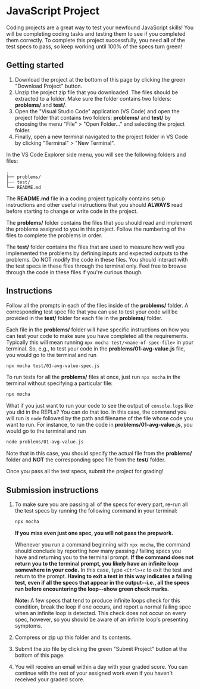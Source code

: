 # JavaScript Project

Coding projects are a great way to test your newfound JavaScript skills! You
will be completing coding tasks and testing them to see if you completed them
correctly. To complete this project successfully, you need __all__ of the test
specs to pass, so keep working until 100% of the specs turn green!

## Getting started

1. Download the project at the bottom of this page by clicking the green
   "Download Project" button.
2. Unzip the project zip file that you downloaded. The files should be extracted
   to a folder. Make sure the folder contains two folders: __problems/__ and
   __test/__.
3. Open the "Visual Studio Code" application (VS Code) and open the project
   folder that contains two folders: __problems/__ and __test/__ by choosing the
   menu "File" > "Open Folder..." and selecting the project folder.
4. Finally, open a new terminal navigated to the project folder in VS Code by
   clicking "Terminal" > "New Terminal".

In the VS Code Explorer side menu, you will see the following folders and files:

```plaintext
.
├── problems/
├── test/
└── README.md
```

The __README.md__ file in a coding project typically contains setup instructions
and other useful instructions that you should **ALWAYS** read before starting to
change or write code in the project.

The __problems/__ folder contains the files that you should read and implement
the problems assigned to you in this project. Follow the numbering of the files
to complete the problems in order.

The __test/__ folder contains the files that are used to measure how well you
implemented the problems by defining inputs and expected outputs to the
problems. Do NOT modify the code in these files. You should interact with the
test specs in these files through the terminal only. Feel free to browse through
the code in these files if you're curious though.

## Instructions

Follow all the prompts in each of the files inside of the __problems/__ folder.
A corresponding test spec file that you can use to test your code will be
provided in the __test/__ folder for each file in the __problems/__ folder.

Each file in the __problems/__ folder will have specific instructions on how you
can test your code to make sure you have completed all the requirements.
Typically this will mean running `npx mocha test/<name-of-spec-file>` in your
terminal. So, e.g., to test your code in the __problems/01-avg-value.js__
file, you would go to the terminal and run

```sh
npx mocha test/01-avg-value-spec.js
```

To run tests for all the __problems/__ files at once, just run `npx mocha` in
the terminal without specifying a particular file:

```sh
npx mocha
```

What if you just want to run your code to see the output of `console.log`s like
you did in the REPLs? You can do that too. In this case, the command you will
run is `node` followed by the path and filename of the file whose code you want
to run. For instance, to run the code in __problems/01-avg-value.js__,
you would go to the terminal and run

```sh
node problems/01-avg-value.js
```

Note that in this case, you should specify the actual file from the
__problems/__ folder and **NOT** the corresponding spec file from the __test/__
folder.

Once you pass all the test specs, submit the project for grading!

## Submission instructions

1. To make sure you are passing all of the specs for every part, re-run all the
   test specs by running the following command in your terminal:

   ```sh
   npx mocha
   ```

   __If you miss even just one spec, you will not pass the prepwork.__

   Whenever you run a command beginning with `npx mocha`, the command should
   conclude by reporting how many passing / failing specs you have and returning
   you to the terminal prompt. __If the command does not return you to the
   terminal prompt, you likely have an infinite loop somewhere in your code.__
   In this case, type `<Ctrl>+c` to exit the test and return to the prompt.
   __Having to exit a test in this way indicates a failing test, even if all the
   specs that appear in the output--i.e., all the specs run before encountering
   the loop--show green check marks.__

   __Note:__ A few specs that tend to produce infinite loops check for this
   condition, break the loop if one occurs, and report a normal failing spec
   when an infinite loop is detected. This check does not occur on every spec,
   however, so you should be aware of an infinite loop's presenting symptoms.

2. Compress or zip up this folder and its contents.
3. Submit the zip file by clicking the green "Submit Project" button at the
   bottom of this page.
4. You will receive an email within a day with your graded score. You can
   continue with the rest of your assigned work even if you haven't received
   your graded score.
